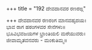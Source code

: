 +++
title = "192 ದೇವದಾನವರ ರಣರಙ್ಗ"

+++
ದೇವದಾನವರ ರಣರಂಗ ಮಾನವಹೃದಯ।  
ಭಾವ ರಾಗ ಹಠಂಗಳವರ ಸೇನೆಗಳು॥  
ಭೂವಿಭವಜಯಗಳ ಭ್ರಾಂತಿಯಲಿ ಮರೆಯುವರು।  
ಜೀವಾಮೃತವನವರು - ಮಂಕುತಿಮ್ಮ॥  
